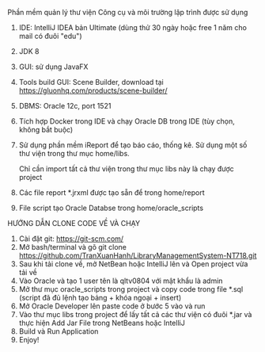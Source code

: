 Phần mềm quản lý thư viện
Công cụ và môi trường lập trình được sử dụng
1. IDE: IntelliJ IDEA bản Ultimate (dùng thử 30 ngày hoặc free 1 năm cho mail có đuôi "edu")
2. JDK 8
3. GUI: sử dụng JavaFX
4. Tools build GUI: Scene Builder, download tại https://gluonhq.com/products/scene-builder/
5. DBMS: Oracle 12c, port 1521
6. Tích hợp Docker trong IDE và chạy Oracle DB trong IDE (tùy chọn, không bắt buộc)
7. Sử dụng phần mềm iReport để tạo báo cáo, thống kê. Sử dụng một số thư viện trong thư mục home/libs.

    Chỉ cần import tất cả thư viện trong thư mục libs này là chạy được project
8. Các file report *.jrxml được tạo sẵn để trong home/report
9. File script tạo Oracle Databse trong home/oracle_scripts

HƯỚNG DẪN CLONE CODE VỀ VÀ CHẠY
1. Cài đặt git: https://git-scm.com/
2. Mở bash/terminal và gõ git clone https://github.com/TranXuanHanh/LibraryManagementSystem-NT718.git
3. Sau khi tải clone về, mở NetBean hoặc IntelliJ lên và Open project vừa tải về
4. Vào Oracle và tạo 1 user tên là qltv0804 với mật khẩu là admin
5. Mở thư mục oracle_scripts trong project và copy code trong file *.sql (script đã đủ lệnh tạo bảng + khóa ngoại + insert)
6. Mở Oracle Developer lên paste code ở bước 5 vào và run
7. Vào thư mục libs trong project để lấy tất cả các thư viện có đuôi *.jar và thực hiện Add Jar File trong NetBeans hoặc IntelliJ
8. Build và Run Application
9. Enjoy!